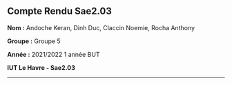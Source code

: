 ## Compte Rendu Sae2.03 

**Nom :** 
Andoche Keran, 
Dinh Duc, 
Claccin Noemie, 
Rocha Anthony

**Groupe :** Groupe 5

**Année :** 2021/2022 1 année BUT

**IUT Le Havre - Sae2.03**

--------------------------------------------------------------------------------
